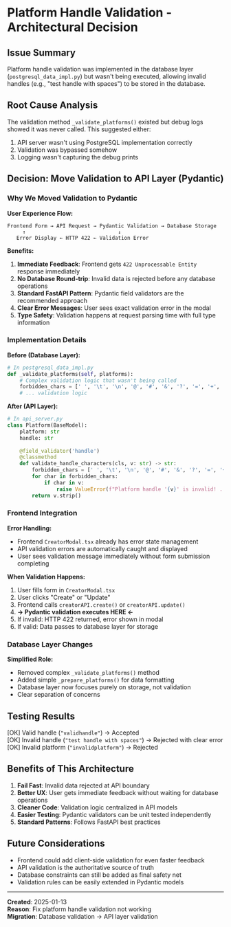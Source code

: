 # Platform Handle Validation - Architectural Decision

## Issue Summary
Platform handle validation was implemented in the database layer (`postgresql_data_impl.py`) but wasn't being executed, allowing invalid handles (e.g., "test handle with spaces") to be stored in the database.

## Root Cause Analysis
The validation method `_validate_platforms()` existed but debug logs showed it was never called. This suggested either:
1. API server wasn't using PostgreSQL implementation correctly
2. Validation was bypassed somehow
3. Logging wasn't capturing the debug prints

## Decision: Move Validation to API Layer (Pydantic)

### Why We Moved Validation to Pydantic

**User Experience Flow:**
```
Frontend Form → API Request → Pydantic Validation → Database Storage
     ↑                              ↓
   Error Display ← HTTP 422 ← Validation Error
```

**Benefits:**
1. **Immediate Feedback**: Frontend gets `422 Unprocessable Entity` response immediately
2. **No Database Round-trip**: Invalid data is rejected before any database operations
3. **Standard FastAPI Pattern**: Pydantic field validators are the recommended approach
4. **Clear Error Messages**: User sees exact validation error in the modal
5. **Type Safety**: Validation happens at request parsing time with full type information

### Implementation Details

**Before (Database Layer):**
```python
# In postgresql_data_impl.py
def _validate_platforms(self, platforms):
    # Complex validation logic that wasn't being called
    forbidden_chars = [' ', '\t', '\n', '@', '#', '&', '?', '=', '+', '%']
    # ... validation logic
```

**After (API Layer):**
```python
# In api_server.py
class Platform(BaseModel):
    platform: str
    handle: str
    
    @field_validator('handle')
    @classmethod
    def validate_handle_characters(cls, v: str) -> str:
        forbidden_chars = [' ', '\t', '\n', '@', '#', '&', '?', '=', '+', '%']
        for char in forbidden_chars:
            if char in v:
                raise ValueError(f"Platform handle '{v}' is invalid! ...")
        return v.strip()
```

### Frontend Integration

**Error Handling:**
- Frontend `CreatorModal.tsx` already has error state management
- API validation errors are automatically caught and displayed
- User sees validation message immediately without form submission completing

**When Validation Happens:**
1. User fills form in `CreatorModal.tsx`
2. User clicks "Create" or "Update" 
3. Frontend calls `creatorAPI.create()` or `creatorAPI.update()`
4. **→ Pydantic validation executes HERE ←**
5. If invalid: HTTP 422 returned, error shown in modal
6. If valid: Data passes to database layer for storage

### Database Layer Changes

**Simplified Role:**
- Removed complex `_validate_platforms()` method
- Added simple `_prepare_platforms()` for data formatting
- Database layer now focuses purely on storage, not validation
- Clear separation of concerns

## Testing Results

[OK] Valid handle (`"validhandle"`) → Accepted  
[OK] Invalid handle (`"test handle with spaces"`) → Rejected with clear error  
[OK] Invalid platform (`"invalidplatform"`) → Rejected  

## Benefits of This Architecture

1. **Fail Fast**: Invalid data rejected at API boundary
2. **Better UX**: User gets immediate feedback without waiting for database operations
3. **Cleaner Code**: Validation logic centralized in API models
4. **Easier Testing**: Pydantic validators can be unit tested independently
5. **Standard Patterns**: Follows FastAPI best practices

## Future Considerations

- Frontend could add client-side validation for even faster feedback
- API validation is the authoritative source of truth
- Database constraints can still be added as final safety net
- Validation rules can be easily extended in Pydantic models

---
**Created**: 2025-01-13  
**Reason**: Fix platform handle validation not working  
**Migration**: Database validation → API layer validation  